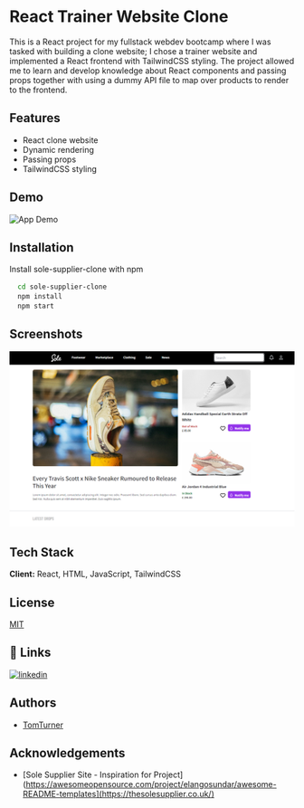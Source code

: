 
# React Trainer Website Clone

This is a React project for my fullstack webdev bootcamp where I was tasked with building a clone website; I chose a trainer website and implemented a React frontend with TailwindCSS styling. The project allowed me to learn and develop knowledge about React components and passing props together with using a dummy API file to map over products to render to the frontend. 


## Features

- React clone website
- Dynamic rendering
- Passing props
- TailwindCSS styling


## Demo

![App Demo](https://github.com/tdt13/sole-supplier-clone/blob/master/trainer_site_clone.gif?raw=true)


## Installation

Install sole-supplier-clone with npm

```bash
  cd sole-supplier-clone
  npm install
  npm start
```
    
## Screenshots

![App Screenshot](https://github.com/tdt13/sole-supplier-clone/blob/master/App_screenshot_1.PNG?raw=true)


## Tech Stack

**Client:** React, HTML, JavaScript, TailwindCSS




## License

[MIT](https://choosealicense.com/licenses/mit/)


## 🔗 Links
[![linkedin](https://img.shields.io/badge/linkedin-0A66C2?style=for-the-badge&logo=linkedin&logoColor=white)](https://www.linkedin.com/in/thomas-turner-university-of-leeds-crystallisation/)

## Authors

- [TomTurner](https://www.github.com/tdt13)

## Acknowledgements

 - [Sole Supplier Site - Inspiration for Project](https://awesomeopensource.com/project/elangosundar/awesome-README-templates](https://thesolesupplier.co.uk/)



